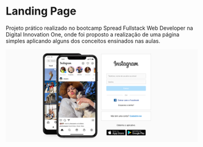 # Landing Page 
Projeto prático realizado no bootcamp Spread Fullstack Web Developer na Digital Innovation One, onde foi proposto a realização de uma página simples aplicando alguns dos conceitos ensinados nas aulas.

![tela](https://github.com/mateussantanasilva/ProjectsScreensCSS/blob/main/CloneLoginInstagram/assets/img/print-instagram.png)